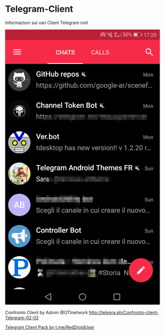 # Telegram-Client

Informazioni sui vari Client Telegram noti

![screenshot](assets/Screenshot_20180515_172152.png)

Confronto Client by Admin @OTInetwork http://telegra.ph/Confronto-client-Telegram-02-02

[Telegram Client Pack by t.me/RedDroidUser](https://t.me/addstickers/ClientTelegrambyRedDroidUser)

